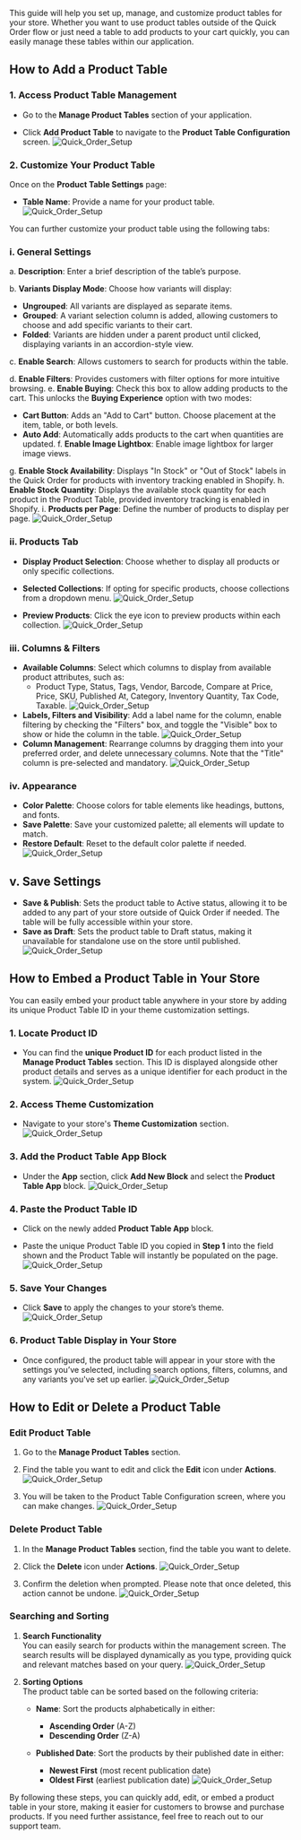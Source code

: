 This guide will help you set up, manage, and customize product tables for your store. Whether you want to use product tables outside of the Quick Order flow or just need a table to add products to your cart quickly, you can easily manage these tables within our application.

## How to Add a Product Table

### 1. Access Product Table Management

* Go to the **Manage Product Tables** section of your application.

* Click **Add Product Table** to navigate to the **Product Table Configuration** screen.
![Quick_Order_Setup](./images/quick-30.png)

### 2. Customize Your Product Table

Once on the **Product Table Settings** page:

- **Table Name**: Provide a name for your product table.
![Quick_Order_Setup](./images/quick-3.png)

You can further customize your product table using the following tabs:

### i. **General Settings**

a. **Description**: Enter a brief description of the table’s purpose.

b. **Variants Display Mode**: Choose how variants will display:
  - **Ungrouped**: All variants are displayed as separate items.
  - **Grouped**: A variant selection column is added, allowing customers to choose and add specific variants to their cart.
  - **Folded**: Variants are hidden under a parent product until clicked, displaying variants in an accordion-style view.

c. **Enable Search**: Allows customers to search for products within the table.

d. **Enable Filters**: Provides customers with filter options for more intuitive browsing.
e. **Enable Buying**: Check this box to allow adding products to the cart. This unlocks the **Buying Experience** option with two modes:</br> 
  - **Cart Button**: Adds an "Add to Cart" button. Choose placement at the item, table, or both levels.  
  - **Auto Add**: Automatically adds products to the cart when quantities are updated.
f. **Enable Image Lightbox**: Enable image lightbox for larger image views.

g. **Enable Stock Availability**: Displays "In Stock" or "Out of Stock" labels in the Quick Order for products with inventory tracking enabled in Shopify.
h. **Enable Stock Quantity**: Displays the available stock quantity for each product in the Product Table, provided inventory tracking is enabled in Shopify.
i. **Products per Page**: Define the number of products to display per page.
![Quick_Order_Setup](./images/CreateProductTable.png)

### ii. **Products Tab**

- **Display Product Selection**: Choose whether to display all products or only specific collections.
- **Selected Collections**: If opting for specific products, choose collections from a dropdown menu.
![Quick_Order_Setup](./images/quick-11.png)

- **Preview Products**: Click the eye icon to preview products within each collection.
![Quick_Order_Setup](./images/quick-12.png)

### iii. **Columns & Filters**

- **Available Columns**: Select which columns to display from available product attributes, such as:
  - Product Type, Status, Tags, Vendor, Barcode, Compare at Price, Price, SKU, Published At, Category, Inventory Quantity, Tax Code, Taxable.
  ![Quick_Order_Setup](./images/quick-13.png)
- **Labels, Filters and Visibility**: Add a label name for the column, enable filtering by checking the "Filters" box, and toggle the "Visible" box to show or hide the column in the table.
  ![Quick_Order_Setup](./images/quick-14.png)
- **Column Management**: Rearrange columns by dragging them into your preferred order, and delete unnecessary columns. Note that the "Title" column is pre-selected and mandatory.
  ![Quick_Order_Setup](./images/quick-15.gif)

### iv. **Appearance**

- **Color Palette**: Choose colors for table elements like headings, buttons, and fonts.
- **Save Palette**: Save your customized palette; all elements will update to match.
- **Restore Default**: Reset to the default color palette if needed.
  ![Quick_Order_Setup](./images/quick-16.gif)

## v. **Save Settings**

- **Save & Publish**: Sets the product table to Active status, allowing it to be added to any part of your store outside of Quick Order if needed. The table will be fully accessible within your store.
- **Save as Draft**: Sets the product table to Draft status, making it unavailable for standalone use on the store until published.
  ![Quick_Order_Setup](./images/quick-17.png)

## How to Embed a Product Table in Your Store

You can easily embed your product table anywhere in your store by adding its unique Product Table ID in your theme customization settings.

### 1. Locate Product ID
* You can find the **unique Product ID** for each product listed in the **Manage Product Tables** section. This ID is displayed alongside other product details and serves as a unique identifier for each product in the system.
![Quick_Order_Setup](./images/quick-39.png)

### 2. Access Theme Customization

* Navigate to your store's **Theme Customization** section.
  ![Quick_Order_Setup](./images/quick-20.png)

### 3. Add the Product Table App Block

* Under the **App** section, click **Add New Block** and select the **Product Table App** block.
  ![Quick_Order_Setup](./images/quick-40.png)

### 4. Paste the Product Table ID

* Click on the newly added **Product Table App** block.

* Paste the unique Product Table ID you copied in **Step 1** into the field shown and the Product Table will instantly be populated on the page.
  ![Quick_Order_Setup](./images/quick-32.png)

### 5. Save Your Changes

* Click **Save** to apply the changes to your store’s theme.
  ![Quick_Order_Setup](./images/quick-31.png)

### 6. Product Table Display in Your Store

* Once configured, the product table will appear in your store with the settings you’ve selected, including search options, filters, columns, and any variants you've set up earlier.
  ![Quick_Order_Setup](./images/quick-42.png)

## How to Edit or Delete a Product Table

### Edit Product Table

1. Go to the **Manage Product Tables** section.

2. Find the table you want to edit and click the **Edit** icon under **Actions**.
  ![Quick_Order_Setup](./images/quick-33.png)

3. You will be taken to the Product Table Configuration screen, where you can make changes.
![Quick_Order_Setup](./images/edit_prod.png)

### Delete Product Table

1. In the **Manage Product Tables** section, find the table you want to delete.

2. Click the **Delete** icon under **Actions**.
  ![Quick_Order_Setup](./images/quick-34.png)

3. Confirm the deletion when prompted. Please note that once deleted, this action cannot be undone.
  ![Quick_Order_Setup](./images/quick-36.png)

### Searching and Sorting 
1. **Search Functionality**  
   You can easily search for products within the management screen. The search results will be displayed dynamically as you type, providing quick and relevant matches based on your query.
   ![Quick_Order_Setup](./images/quick-37.gif)

2. **Sorting Options**  
   The product table can be sorted based on the following criteria:
   
   - **Name**: Sort the products alphabetically in either:
     - **Ascending Order** (A-Z)
     - **Descending Order** (Z-A)

   - **Published Date**: Sort the products by their published date in either:
     - **Newest First** (most recent publication date)
     - **Oldest First** (earliest publication date)
     ![Quick_Order_Setup](./images/quick-38.gif)


By following these steps, you can quickly add, edit, or embed a product table in your store, making it easier for customers to browse and purchase products. If you need further assistance, feel free to reach out to our support team.